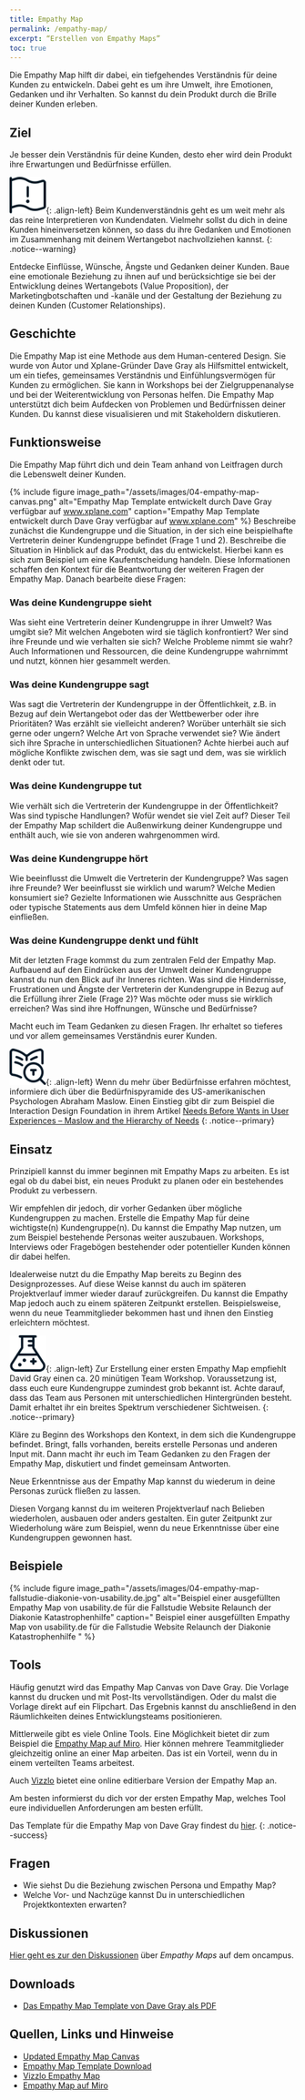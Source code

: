 ```yaml
---
title: Empathy Map
permalink: /empathy-map/
excerpt: “Erstellen von Empathy Maps”
toc: true
---
```

 
Die Empathy Map hilft dir dabei, ein tiefgehendes Verständnis für deine Kunden zu entwickeln. 
Dabei geht es um ihre Umwelt, ihre Emotionen, Gedanken und ihr Verhalten.
So kannst du dein Produkt durch die Brille deiner Kunden erleben.

## Ziel

Je besser dein Verständnis für deine Kunden, desto eher wird dein Produkt ihre Erwartungen und Bedürfnisse erfüllen.

![image-left][image-1]{: .align-left} 
Beim Kundenverständnis geht es um weit mehr als das reine Interpretieren von Kundendaten. 
Vielmehr sollst du dich in deine Kunden hineinversetzen können, so dass du ihre Gedanken und Emotionen im Zusammenhang mit deinem Wertangebot nachvollziehen kannst.
{: .notice--warning}

Entdecke Einflüsse, Wünsche, Ängste und Gedanken deiner Kunden. 
Baue eine emotionale Beziehung zu ihnen auf und berücksichtige sie bei der Entwicklung deines Wertangebots (Value Proposition), der Marketingbotschaften und -kanäle und der Gestaltung der Beziehung zu deinen Kunden (Customer Relationships). 

## Geschichte

Die Empathy Map ist eine Methode aus dem Human-centered Design. 
Sie wurde von Autor und Xplane-Gründer Dave Gray als Hilfsmittel entwickelt, um ein tiefes, gemeinsames Verständnis und Einfühlungsvermögen für Kunden zu ermöglichen. 
Sie kann in Workshops bei der Zielgruppenanalyse und bei der Weiterentwicklung von Personas helfen. 
Die Empathy Map unterstützt dich beim Aufdecken von Problemen und Bedürfnissen deiner Kunden. Du kannst diese visualisieren und mit Stakeholdern diskutieren.

## Funktionsweise

Die Empathy Map führt dich und dein Team anhand von Leitfragen durch die Lebenswelt deiner Kunden. 

{%	include figure 	image_path="/assets/images/04-empathy-map-canvas.png" alt="Empathy Map Template entwickelt durch Dave Gray verfügbar auf www.xplane.com" caption="Empathy Map Template entwickelt durch Dave Gray verfügbar auf www.xplane.com" %}
Beschreibe zunächst die Kundengruppe und die Situation, in der sich eine beispielhafte Vertreterin deiner Kundengruppe befindet (Frage 1 und 2). 
Beschreibe die Situation in Hinblick auf das Produkt, das du entwickelst. Hierbei kann es sich zum Beispiel um eine Kaufentscheidung handeln.
Diese Informationen schaffen den Kontext für die Beantwortung der weiteren Fragen der Empathy Map.
Danach bearbeite diese Fragen:

### Was deine Kundengruppe sieht

Was sieht eine Vertreterin deiner Kundengruppe in ihrer Umwelt?
Was umgibt sie?
Mit welchen Angeboten wird sie täglich konfrontiert?
Wer sind ihre Freunde und wie verhalten sie sich?
Welche Probleme nimmt sie wahr?
Auch Informationen und Ressourcen, die deine Kundengruppe wahrnimmt und nutzt, können hier gesammelt werden.

### Was deine Kundengruppe sagt

Was sagt die Vertreterin der Kundengruppe in der Öffentlichkeit, z.B. in Bezug auf dein Wertangebot oder das der Wettbewerber oder ihre Prioritäten?
Was erzählt sie vielleicht anderen?
Worüber unterhält sie sich gerne oder ungern?
Welche Art von Sprache verwendet sie?
Wie ändert sich ihre Sprache in unterschiedlichen Situationen?
Achte hierbei auch auf mögliche Konflikte zwischen dem, was sie sagt und dem, was sie wirklich denkt oder tut.

### Was deine Kundengruppe tut

Wie verhält sich die Vertreterin der Kundengruppe in der Öffentlichkeit?
Was sind typische Handlungen?
Wofür wendet sie viel Zeit auf?
Dieser Teil der Empathy Map schildert die Außenwirkung deiner Kundengruppe und enthält auch, wie sie von anderen wahrgenommen wird.

### Was deine Kundengruppe hört

Wie beeinflusst die Umwelt die Vertreterin der Kundengruppe?
Was sagen ihre Freunde?
Wer beeinflusst sie wirklich und warum?
Welche Medien konsumiert sie?
Gezielte Informationen wie Ausschnitte aus Gesprächen oder typische Statements aus dem Umfeld können hier in deine Map einfließen.

### Was deine Kundengruppe denkt und fühlt

Mit der letzten Frage kommst du zum zentralen Feld der Empathy Map.
Aufbauend auf den Eindrücken aus der Umwelt deiner Kundengruppe kannst du nun den Blick auf ihr Inneres richten.
Was sind die Hindernisse, Frustrationen und Ängste der Vertreterin der Kundengruppe in Bezug auf die Erfüllung ihrer Ziele (Frage 2)?
Was möchte oder muss sie wirklich erreichen? Was sind ihre Hoffnungen, Wünsche und Bedürfnisse?

Macht euch im Team Gedanken zu diesen Fragen. Ihr erhaltet so tieferes und vor allem gemeinsames Verständnis eurer Kunden.

![image-left][image-2]{: .align-left}
Wenn du mehr über Bedürfnisse erfahren möchtest, informiere dich über die Bedürfnispyramide des US-amerikanischen Psychologen Abraham Maslow.
Einen Einstieg gibt dir zum Beispiel die Interaction Design Foundation in ihrem Artikel [Needs Before Wants in User Experiences – Maslow and the Hierarchy of Needs][1] 
{: .notice--primary}

## Einsatz

Prinzipiell kannst du immer beginnen mit Empathy Maps zu arbeiten. 
Es ist egal ob du dabei bist, ein neues Produkt zu planen oder ein bestehendes Produkt zu verbessern.

Wir empfehlen dir jedoch, dir vorher Gedanken über mögliche Kundengruppen zu machen.
Erstelle die Empathy Map für deine wichtigste(n) Kundengruppe(n).
Du kannst die Empathy Map nutzen, um zum Beispiel bestehende Personas weiter auszubauen.
Workshops, Interviews oder Fragebögen bestehender oder potentieller Kunden können dir dabei helfen.

Idealerweise nutzt du die Empathy Map bereits zu Beginn des Designprozesses.
Auf diese Weise kannst du auch im späteren Projektverlauf immer wieder darauf zurückgreifen.
Du kannst die Empathy Map jedoch auch zu einem späteren Zeitpunkt erstellen.
Beispielsweise, wenn du neue Teammitglieder bekommen hast und ihnen den Einstieg erleichtern möchtest.

![image-left][image-3]{: .align-left}
Zur Erstellung einer ersten Empathy Map empfiehlt David Gray einen ca. 20 minütigen Team Workshop.
Voraussetzung ist, dass euch eure Kundengruppe zumindest grob bekannt ist.
Achte darauf, dass das Team aus Personen mit unterschiedlichen Hintergründen besteht.
Damit erhaltet ihr ein breites Spektrum verschiedener Sichtweisen.
{: .notice--primary}

Kläre zu Beginn des Workshops den Kontext, in dem sich die Kundengruppe befindet.
Bringt, falls vorhanden, bereits erstelle Personas und anderen Input mit.
Dann macht ihr euch im Team Gedanken zu den Fragen der Empathy Map, diskutiert und findet gemeinsam Antworten. 

Neue Erkenntnisse aus der Empathy Map kannst du wiederum in deine Personas zurück fließen zu lassen.

Diesen Vorgang kannst du im weiteren Projektverlauf nach Belieben wiederholen, ausbauen oder anders gestalten.
Ein guter Zeitpunkt zur Wiederholung wäre zum Beispiel, wenn du neue Erkenntnisse über eine Kundengruppen gewonnen hast.

## Beispiele

{% include figure image_path="/assets/images/04-empathy-map-fallstudie-diakonie-von-usability.de.jpg" alt="Beispiel einer ausgefüllten Empathy Map von usability.de für die Fallstudie Website Relaunch der Diakonie Katastrophenhilfe" caption=" Beispiel einer ausgefüllten Empathy Map von usability.de für die Fallstudie Website Relaunch der Diakonie Katastrophenhilfe " %}

## Tools

Häufig genutzt wird das Empathy Map Canvas von Dave Gray.
Die Vorlage kannst du drucken und mit Post-Its vervollständigen.
Oder du malst die Vorlage direkt auf ein Flipchart.
Das Ergebnis kannst du anschließend in den Räumlichkeiten deines Entwicklungsteams positionieren.

Mittlerweile gibt es viele Online Tools. Eine Möglichkeit bietet dir zum Beispiel die [Empathy Map auf Miro][2].
Hier können mehrere Teammitglieder gleichzeitig online an einer Map arbeiten.
Das ist ein Vorteil, wenn du in einem verteilten Teams arbeitest.

Auch [Vizzlo][3] bietet eine online editierbare Version der Empathy Map an.

Am besten informierst du dich vor der ersten Empathy Map, welches Tool eure individuellen Anforderungen am besten erfüllt.

Das Template für die Empathy Map von Dave Gray findest du [hier][4].
{: .notice--success}

## Fragen

* Wie siehst Du die Beziehung zwischen Persona und Empathy Map? 
* Welche Vor- und Nachzüge kannst Du in unterschiedlichen Projektkontexten erwarten?

## Diskussionen

[Hier geht es zur den Diskussionen][5] über *Empathy Maps* auf dem oncampus.

## Downloads

* [Das Empathy Map Template von Dave Gray als PDF][6]

## Quellen, Links und Hinweise

* [Updated Empathy Map Canvas][7]
* [Empathy Map Template Download][8]
* [Vizzlo Empathy Map][9]
* [Empathy Map auf Miro][10]

[1]:	https://www.interaction-design.org/literature/article/needs-before-wants-in-user-experiences-maslow-and-the-hierarchy-of-needs
[2]:	https://miro.com/templates/empathy-map/
[3]:	https://vizzlo.com/create/empathy-map
[4]:	/assets/downloads/04-empathy-map-template-dave-gray.pdf
[5]:	https://www.oncampus.de/course/weiterbildung/moocs/apomooc/section-2/47434-handbuch-empathy-map "oncampus Forum zur Empathy Map"
[6]:	/assets/downloads/04-empathy-map-template-dave-gray.pdf
[7]:	https://medium.com/the-xplane-collection/updated-empathy-map-canvas-46df22df3c8a
[8]:	https://medium.com/the-xplane-collection/updated-empathy-map-canvas-46df22df3c8a
[9]:	https://vizzlo.com/create/empathy-map
[10]:	https://miro.com/templates/empathy-map/

[image-1]:	/assets/images/flag-warning.png
[image-2]:	/assets/images/read-search.png
[image-3]:	/assets/images/lab-flask-experiment.png